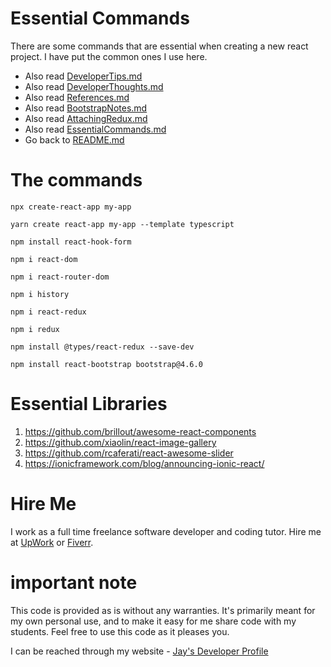 # Essential Commands

There are some commands that are essential when creating a new react project. I have put the common ones I use here.

- Also read [DeveloperTips.md](DeveloperTips.md)
- Also read [DeveloperThoughts.md](DeveloperThoughts.md)
- Also read [References.md](References.md)
- Also read [BootstrapNotes.md](BootstrapNotes.md)
- Also read [AttachingRedux.md](AttachingRedux.md)
- Also read [EssentialCommands.md](EssentialCommands.md)
- Go back to [README.md](README.md)

# The commands

    npx create-react-app my-app

    yarn create react-app my-app --template typescript

    npm install react-hook-form

    npm i react-dom

    npm i react-router-dom

    npm i history

    npm i react-redux

    npm i redux

    npm install @types/react-redux --save-dev

    npm install react-bootstrap bootstrap@4.6.0

# Essential Libraries

1. https://github.com/brillout/awesome-react-components
1. https://github.com/xiaolin/react-image-gallery
1. https://github.com/rcaferati/react-awesome-slider
1. https://ionicframework.com/blog/announcing-ionic-react/

# Hire Me

I work as a full time freelance software developer and coding tutor. Hire me at [UpWork](https://www.upwork.com/fl/vijayasimhabr) or [Fiverr](https://www.fiverr.com/jay_codeguy).

# important note

This code is provided as is without any warranties. It's primarily meant for my own personal use, and to make it easy for me share code with my students. Feel free to use this code as it pleases you.

I can be reached through my website - [Jay's Developer Profile](https://jay-study-nildana.github.io/developerprofile)
